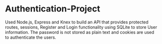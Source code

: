 # Authentication-Project
Used Node.js, Express and Knex to build an API that provides protected routes, sessions, Register and Login functionality using SQLite to store User information. The password is not stored as plain text and cookies are used to authenticate the users.
